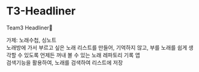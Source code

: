 # T3-Headliner
Team3 Headliner🤘

가제: 노래수첩, 싱노트 <br>
노래방에 가서 부르고 싶은 노래 리스트를 만들어, 기억하지 않고, 부를 노래를 쉽게 생각할 수 있도록 언제든 꺼내 볼 수 있는 노래 레파토리 기록 앱 <br>
검색기능을 활용하여, 노래를 검색하여 리스트에 저장
